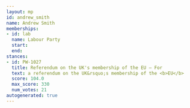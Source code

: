 ```yaml
---
layout: mp
id: andrew_smith
name: Andrew Smith
memberships:
- id: lab
  name: Labour Party
  start: 
  end: 
stances:
- id: PW-1027
  title: Referendum on the UK's membership of the EU — For
  text: a referendum on the UK&rsquo;s membership of the <b>EU</b>
  score: 104.0
  max_score: 330
  num_votes: 21
autogenerated: true
---
```

